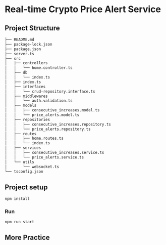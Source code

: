 # Real-time Crypto Price Alert Service


## Project Structure
```bash
├── README.md
├── package-lock.json
├── package.json
├── server.ts
├── src
│   ├── controllers
│   │   └── home.controller.ts
│   ├── db
│   │   └── index.ts
│   ├── index.ts
│   ├── interfaces
│   │   └── crud-repository.interface.ts
│   ├── middlewares
│   │   └── auth.validation.ts
│   ├── models
│   │   ├── consecutive_increases.model.ts
│   │   └── price_alerts.model.ts
│   ├── repositories
│   │   ├── consecutive_increases.repository.ts
│   │   └── price_alerts.repository.ts
│   ├── routes
│   │   ├── home.routes.ts
│   │   └── index.ts
│   ├── services
│   │   ├── consecutive_increases.service.ts
│   │   └── price_alerts.service.ts
│   └── utils
│       └── websocket.ts
└── tsconfig.json

```



## Project setup
```
npm install
```

### Run
```
npm run start
```

## More Practice
